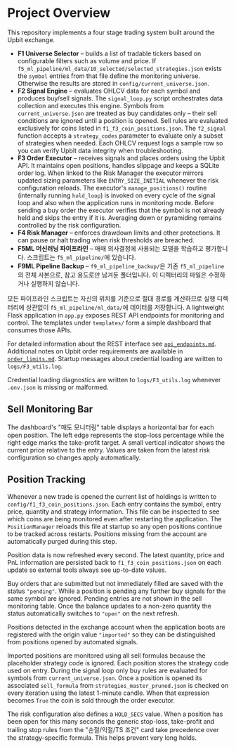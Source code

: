 # Project Overview

This repository implements a four stage trading system built around the Upbit exchange.

- **F1 Universe Selector** – builds a list of tradable tickers based on configurable
  filters such as volume and price. If `f5_ml_pipeline/ml_data/10_selected/selected_strategies.json`
  exists the `symbol` entries from that file define the monitoring universe.
  Otherwise the results are stored in `config/current_universe.json`.
- **F2 Signal Engine** – evaluates OHLCV data for each symbol and produces buy/sell
  signals. The `signal_loop.py` script orchestrates data collection and executes this
  engine. Symbols from `current_universe.json` are treated as buy candidates only –
  their sell conditions are ignored until a position is opened. Sell rules are
  evaluated exclusively for coins listed in `f1_f3_coin_positions.json`.
  The `f2_signal` function accepts a `strategy_codes` parameter to evaluate only
  a subset of strategies when needed.
  Each OHLCV request logs a sample row so you can verify Upbit data integrity when troubleshooting.
- **F3 Order Executor** – receives signals and places orders using the Upbit API.
  It maintains open positions, handles slippage and keeps a SQLite order log. When
  linked to the Risk Manager the executor mirrors updated sizing parameters like
  `ENTRY_SIZE_INITIAL` whenever the risk configuration reloads. The executor's
  `manage_positions()` routine (internally running `hold_loop`) is invoked on every
  cycle of the signal loop and also when the application runs in monitoring mode.
  Before sending a buy order the executor verifies that the symbol is not already
  held and skips the entry if it is. Averaging down or pyramiding remains
  controlled by the risk configuration.
- **F4 Risk Manager** – enforces drawdown limits and other protections. It can pause
  or halt trading when risk thresholds are breached.
- **F5ML 머신러닝 파이프라인** – 매매 의사결정에 사용되는 모델을 학습하고 평가합니다. 스크립트는 `f5_ml_pipeline/`에 있습니다.
- **F9ML Pipeline Backup** – `f9_ml_pipeline_backup/`은 기존 `f5_ml_pipeline`의 전체 사본으로,
  참고 용도로만 남겨둔 폴더입니다. 이 디렉터리의 파일은 수정하거나 실행하지 않습니다.

모든 파이프라인 스크립트는 자신의 위치를 기준으로 절대 경로를 계산하므로 실행 디렉터리에 상관없이 `f5_ml_pipeline/ml_data/`에 데이터를 저장합니다.
A lightweight Flask application in `app.py` exposes REST API endpoints for monitoring
and control. The templates under `templates/` form a simple dashboard that consumes
those APIs.

For detailed information about the REST interface see [`api_endpoints.md`](api_endpoints.md).
Additional notes on Upbit order requirements are available in [`order_limits.md`](order_limits.md).
Startup messages about credential loading are written to `logs/F3_utils.log`.

Credential loading diagnostics are written to `logs/F3_utils.log` whenever `.env.json` is missing or malformed.

## Sell Monitoring Bar

The dashboard's "매도 모니터링" table displays a horizontal bar for each open
position. The left edge represents the stop-loss percentage while the right
edge marks the take-profit target. A small vertical indicator shows the current
price relative to the entry. Values are taken from the latest risk
configuration so changes apply automatically.

## Position Tracking

Whenever a new trade is opened the current list of holdings is written to
`config/f1_f3_coin_positions.json`. Each entry contains the symbol, entry price,
quantity and strategy information. This file can be inspected to see which
coins are being monitored even after restarting the application. The
`PositionManager` reloads this file at startup so any open positions continue
to be tracked across restarts. Positions missing from the account are
automatically purged during this step.

Position data is now refreshed every second. The latest quantity, price and
PnL information are persisted back to `f1_f3_coin_positions.json` on each update so
external tools always see up-to-date values.

Buy orders that are submitted but not immediately filled are saved with the
status `"pending"`. While a position is pending any further buy signals for the
same symbol are ignored. Pending entries are not shown in the sell monitoring
table. Once the balance updates to a non-zero quantity the status automatically
switches to `"open"` on the next refresh.

Positions detected in the exchange account when the application boots are
registered with the origin value `"imported"` so they can be distinguished from
positions opened by automated signals.

Imported positions are monitored using all sell formulas because the placeholder strategy code is ignored.
Each position stores the strategy code used on entry. During the signal loop
only buy rules are evaluated for symbols from `current_universe.json`. Once a
position is opened its associated `sell_formula` from
`strategies_master_pruned.json` is checked on every iteration using the latest
1-minute candle. When that expression becomes `True` the coin is sold through
the order executor.

The risk configuration also defines a `HOLD_SECS` value. When a position has
been open for this many seconds the generic stop-loss, take-profit and
trailing stop rules from the "손절/익절/TS 조건" card take precedence over the
strategy-specific formula. This helps prevent very long holds.
